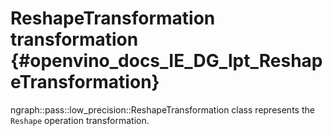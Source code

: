 # ReshapeTransformation transformation {#openvino_docs_IE_DG_lpt_ReshapeTransformation}

ngraph::pass::low_precision::ReshapeTransformation class represents the `Reshape` operation transformation.
